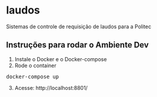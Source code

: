 # laudos

Sistemas de controle de requisição de laudos para a Politec

## Instruções para rodar o Ambiente Dev

1. Instale o Docker e o Docker-compose
2. Rode o container

<pre>docker-compose up</pre>

3. Acesse: http://localhost:8801/

